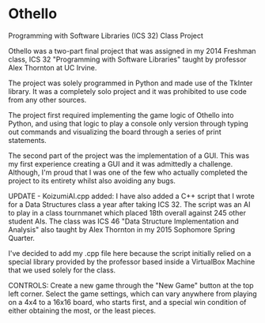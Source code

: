 # Othello
Programming with Software Libraries (ICS 32) Class Project

Othello was a two-part final project that was assigned in my 2014 Freshman class, ICS 32 "Programming with Software Libraries" taught by professor Alex Thornton at UC Irvine.

The project was solely programmed in Python and made use of the TkInter library.  It was a completely solo project and it was prohibited to use code from any other sources.

The project first required implementing the game logic of Othello into Python, and using that logic to play a console only version through typing out commands and visualizing the board through a series of print statements.

The second part of the project was the implementation of a GUI.  This was my first experience creating a GUI and it was admittedly a challenge.  Although, I'm proud that I was one of the few who actually completed the project to its entirety whilst also avoiding any bugs.

UPDATE - KoizumiAI.cpp added:
I have also added a C++ script that I wrote for a Data Structures class a year after taking ICS 32.  The script was an AI to play in a class tournmanet which placed 18th overall against 245 other student AIs.  The class was ICS 46 "Data Structure Implementation and Analysis" also taught by Alex Thornton in my 2015 Sophomore Spring Quarter.

I've decided to add my .cpp file here because the script initially relied on a special library provided by the professor based inside a VirtualBox Machine that we used solely for the class.

CONTROLS:
Create a new game through the "New Game" button at the top left corner.
Select the game settings, which can vary anywhere from playing on a 4x4 to a 16x16 board, who starts first, and a special win condition of either obtaining the most, or the least pieces.
